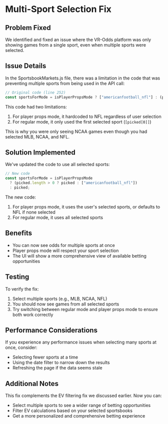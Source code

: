 # Multi-Sport Selection Fix

## Problem Fixed

We identified and fixed an issue where the VR-Odds platform was only showing games from a single sport, even when multiple sports were selected.

## Issue Details

In the SportsbookMarkets.js file, there was a limitation in the code that was preventing multiple sports from being used in the API call:

```javascript
// Original code (line 252)
const sportsForMode = isPlayerPropsMode ? ["americanfootball_nfl"] : (picked.length > 0 ? [picked[0]] : picked);
```

This code had two limitations:
1. For player props mode, it hardcoded to NFL regardless of user selection
2. For regular mode, it only used the first selected sport (`[picked[0]]`)

This is why you were only seeing NCAA games even though you had selected MLB, NCAA, and NFL.

## Solution Implemented

We've updated the code to use all selected sports:

```javascript
// New code
const sportsForMode = isPlayerPropsMode 
  ? (picked.length > 0 ? picked : ["americanfootball_nfl"]) 
  : picked;
```

The new code:
1. For player props mode, it uses the user's selected sports, or defaults to NFL if none selected
2. For regular mode, it uses all selected sports

## Benefits

- You can now see odds for multiple sports at once
- Player props mode will respect your sport selection
- The UI will show a more comprehensive view of available betting opportunities

## Testing

To verify the fix:
1. Select multiple sports (e.g., MLB, NCAA, NFL)
2. You should now see games from all selected sports
3. Try switching between regular mode and player props mode to ensure both work correctly

## Performance Considerations

If you experience any performance issues when selecting many sports at once, consider:
- Selecting fewer sports at a time
- Using the date filter to narrow down the results
- Refreshing the page if the data seems stale

## Additional Notes

This fix complements the EV filtering fix we discussed earlier. Now you can:
- Select multiple sports to see a wider range of betting opportunities
- Filter EV calculations based on your selected sportsbooks
- Get a more personalized and comprehensive betting experience
